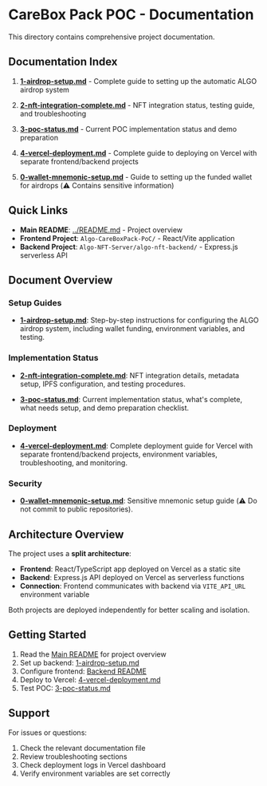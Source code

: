 # CareBox Pack POC - Documentation

This directory contains comprehensive project documentation.

## Documentation Index

1. **[1-airdrop-setup.md](1-airdrop-setup.md)** - Complete guide to setting up the automatic ALGO airdrop system

2. **[2-nft-integration-complete.md](2-nft-integration-complete.md)** - NFT integration status, testing guide, and troubleshooting

3. **[3-poc-status.md](3-poc-status.md)** - Current POC implementation status and demo preparation

4. **[4-vercel-deployment.md](4-vercel-deployment.md)** - Complete guide to deploying on Vercel with separate frontend/backend projects

5. **[0-wallet-mnemonic-setup.md](0-wallet-mnemonic-setup.md)** - Guide to setting up the funded wallet for airdrops (⚠️ Contains sensitive information)

## Quick Links

- **Main README**: [../README.md](../README.md) - Project overview
- **Frontend Project**: `Algo-CareBoxPack-PoC/` - React/Vite application
- **Backend Project**: `Algo-NFT-Server/algo-nft-backend/` - Express.js serverless API

## Document Overview

### Setup Guides

- **[1-airdrop-setup.md](1-airdrop-setup.md)**: Step-by-step instructions for configuring the ALGO airdrop system, including wallet funding, environment variables, and testing.

### Implementation Status

- **[2-nft-integration-complete.md](2-nft-integration-complete.md)**: NFT integration details, metadata setup, IPFS configuration, and testing procedures.

- **[3-poc-status.md](3-poc-status.md)**: Current implementation status, what's complete, what needs setup, and demo preparation checklist.

### Deployment

- **[4-vercel-deployment.md](4-vercel-deployment.md)**: Complete deployment guide for Vercel with separate frontend/backend projects, environment variables, troubleshooting, and monitoring.

### Security

- **[0-wallet-mnemonic-setup.md](0-wallet-mnemonic-setup.md)**: Sensitive mnemonic setup guide (⚠️ Do not commit to public repositories).

## Architecture Overview

The project uses a **split architecture**:

- **Frontend**: React/TypeScript app deployed on Vercel as a static site
- **Backend**: Express.js API deployed on Vercel as serverless functions
- **Connection**: Frontend communicates with backend via `VITE_API_URL` environment variable

Both projects are deployed independently for better scaling and isolation.

## Getting Started

1. Read the [Main README](../README.md) for project overview
2. Set up backend: [1-airdrop-setup.md](1-airdrop-setup.md)
3. Configure frontend: [Backend README](../../../Algo-NFT-Server/algo-nft-backend/backend/README.md)
4. Deploy to Vercel: [4-vercel-deployment.md](4-vercel-deployment.md)
5. Test POC: [3-poc-status.md](3-poc-status.md)

## Support

For issues or questions:

1. Check the relevant documentation file
2. Review troubleshooting sections
3. Check deployment logs in Vercel dashboard
4. Verify environment variables are set correctly
